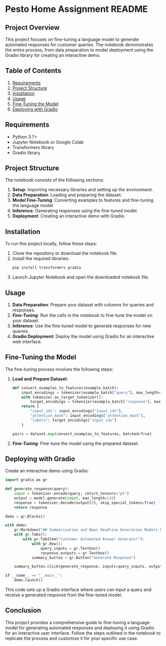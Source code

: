 # Pesto Home Assignment README

## Project Overview

This project focuses on fine-tuning a language model to generate automated responses for customer queries. The notebook demonstrates the entire process, from data preparation to model deployment using the Gradio library for creating an interactive demo.

## Table of Contents

1. [Requirements](#requirements)
2. [Project Structure](#project-structure)
3. [Installation](#installation)
4. [Usage](#usage)
5. [Fine-Tuning the Model](#fine-tuning-the-model)
6. [Deploying with Gradio](#deploying-with-gradio)

## Requirements

- Python 3.7+
- Jupyter Notebook or Google Colab
- Transformers library
- Gradio library

## Project Structure

The notebook consists of the following sections:

1. **Setup**: Importing necessary libraries and setting up the environment.
2. **Data Preparation**: Loading and preparing the dataset.
3. **Model Fine-Tuning**: Converting examples to features and fine-tuning the language model.
4. **Inference**: Generating responses using the fine-tuned model.
5. **Deployment**: Creating an interactive demo with Gradio.

## Installation

To run this project locally, follow these steps:

1. Clone the repository or download the notebook file.
2. Install the required libraries:
   ```bash
   pip install transformers gradio
   ```
3. Launch Jupyter Notebook and open the downloaded notebook file.

## Usage

1. **Data Preparation**: Prepare your dataset with columns for queries and responses.
2. **Fine-Tuning**: Run the cells in the notebook to fine-tune the model on your dataset.
3. **Inference**: Use the fine-tuned model to generate responses for new queries.
4. **Gradio Deployment**: Deploy the model using Gradio for an interactive web interface.

## Fine-Tuning the Model

The fine-tuning process involves the following steps:

1. **Load and Prepare Dataset**:
   ```python
   def convert_examples_to_features(example_batch):
       input_encodings = tokenizer(example_batch["query"], max_length=1024, truncation=True, padding=True)
       with tokenizer.as_target_tokenizer():
           target_encodings = tokenizer(example_batch["response"], max_length=128, truncation=True, padding=True)
       return {
           "input_ids": input_encodings["input_ids"],
           "attention_mask": input_encodings["attention_mask"],
           "labels": target_encodings["input_ids"]
       }

   pairs = dataset.map(convert_examples_to_features, batched=True)
   ```

2. **Fine-Tuning**: Fine-tune the model using the prepared dataset.

## Deploying with Gradio

Create an interactive demo using Gradio:

```python
import gradio as gr

def generate_response(query):
    input = tokenizer.encode(query, return_tensors="pt")
    output = model.generate(input, max_length=128)
    response = tokenizer.decode(output[0], skip_special_tokens=True)
    return response

demo = gr.Blocks()

with demo:
    gr.Markdown("## Summarization and News Headline Generation Models Demo")
    with gr.Tabs():
        with gr.TabItem("Customer Automated Answer Generator"):
            with gr.Row():
                query_inputs = gr.Textbox()
                response_outputs = gr.Textbox()
            summary_button = gr.Button("Generate Response")

    summary_button.click(generate_response, inputs=query_inputs, outputs=response_outputs)

if __name__ == "__main__":
    demo.launch()
```

This code sets up a Gradio interface where users can input a query and receive a generated response from the fine-tuned model.

## Conclusion

This project provides a comprehensive guide to fine-tuning a language model for generating automated responses and deploying it using Gradio for an interactive user interface. Follow the steps outlined in the notebook to replicate the process and customize it for your specific use case.
